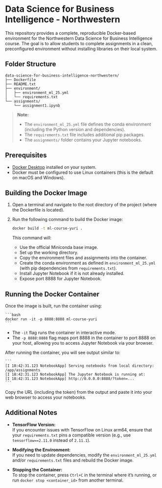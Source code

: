 # Data Science for Business Intelligence - Northwestern

This repository provides a complete, reproducible Docker-based environment for the Northwestern Data Science for Business Intelligence course. The goal is to allow students to complete assignments in a clean, preconfigured environment without installing libraries on their local system.

## Folder Structure

    data-science-for-business-intelligence-northwestern/
    ├── Dockerfile
    ├── README.txt
    ├── environment/
    │   ├── environment_ml_25.yml
    │   └── requirements.txt
    └── assignments/
        └── assignment1.ipynb

> **Note:**  
> - The `environment_ml_25.yml` file defines the conda environment (including the Python version and dependencies).  
> - The `requirements.txt` file includes additional pip packages.  
> - The `assignments/` folder contains your Jupyter notebooks.

## Prerequisites

- [Docker Desktop](https://www.docker.com/products/docker-desktop) installed on your system.
- Docker must be configured to use Linux containers (this is the default on macOS and Windows).

## Building the Docker Image

1. Open a terminal and navigate to the root directory of the project (where the Dockerfile is located).

2. Run the following command to build the Docker image:

    ```bash
    docker build -t ml-course-yuri .
    ```

    This command will:
    - Use the official Miniconda base image.
    - Set up the working directory.
    - Copy the environment files and assignments into the container.
    - Create the conda environment as defined in `environment_ml_25.yml` (with pip dependencies from `requirements.txt`).
    - Install Jupyter Notebook if it is not already installed.
    - Expose port 8888 for Jupyter Notebook.

## Running the Docker Container

Once the image is built, run the container using:

    ```bash
    docker run -it -p 8888:8888 ml-course-yuri
    ```

- The `-it` flag runs the container in interactive mode.
- The `-p 8888:8888` flag maps port 8888 in the container to port 8888 on your host, allowing you to access Jupyter Notebook via your browser.

After running the container, you will see output similar to:

    ```
    [I 18:42:31.123 NotebookApp] Serving notebooks from local directory: /app/assignments
    [I 18:42:31.123 NotebookApp] The Jupyter Notebook is running at:
    [I 18:42:31.123 NotebookApp] http://0.0.0.0:8888/?token=...
    ```

Copy the URL (including the token) from the output and paste it into your web browser to access your notebooks.

## Additional Notes

- **TensorFlow Version:**  
  If you encounter issues with TensorFlow on Linux arm64, ensure that your `requirements.txt` pins a compatible version (e.g., use `tensorflow==2.11.0` instead of `2.11.1`).

- **Modifying the Environment:**  
  If you need to update dependencies, modify the `environment_ml_25.yml` and/or `requirements.txt` files and rebuild the Docker image.

- **Stopping the Container:**  
  To stop the container, press `Ctrl+C` in the terminal where it’s running, or run `docker stop <container_id>` from another terminal.